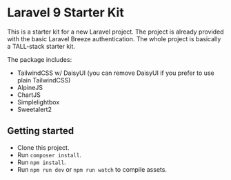 # Laravel 9 Starter Kit

This is a starter kit for a new Laravel project. The project is already
provided with the basic Laravel Breeze authentication. The whole project is
basically a TALL-stack starter kit.

The package includes:
- TailwindCSS w/ DaisyUI (you can remove DaisyUI if you prefer to use plain TailwindCSS)
- AlpineJS
- ChartJS
- Simplelightbox
- Sweetalert2

## Getting started
- Clone this project.
- Run `composer install`.
- Run `npm install`.
- Run `npm run dev` or `npm run watch` to compile assets.
